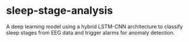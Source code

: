 # sleep-stage-analysis
A deep learning model using a hybrid LSTM-CNN architecture to classify sleep stages from EEG data and trigger alarms for anomaly detection.
